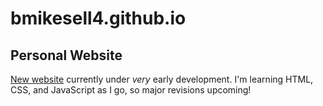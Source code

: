 # bmikesell4.github.io
## Personal Website
[New website](https://bradleymikesell.com/) currently under *very* early development. I'm learning HTML, CSS, and JavaScript as I go, so major revisions upcoming!
